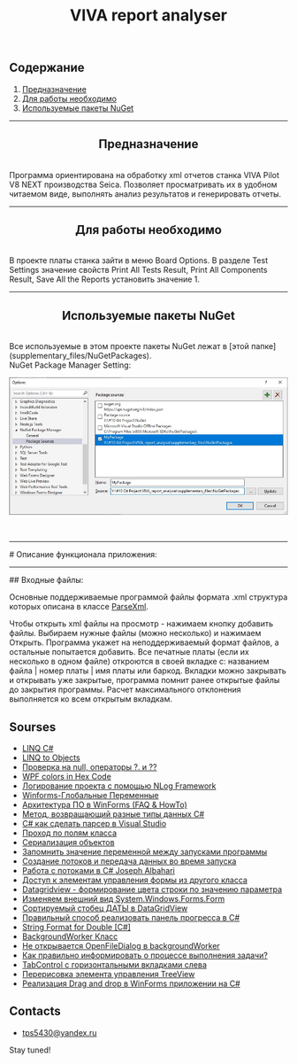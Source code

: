 <h1 id="project_name" align="center">VIVA report analyser</h1>
<br>
<h2 id="content">Содержание</h2>
<ol>
<li><a href="#destiny">Предназначение</a></li>
<li><a href="#needwork">Для работы необходимо</a></li>
<li><a href="#nuget">Используемые пакеты NuGet</a></li>
</ol>
<hr>
<h2 id="destiny" align="center">Предназначение</h2>
<br>
Программа ориентирована на обработку xml отчетов станка VIVA Pilot V8 NEXT производства Seica. Позволяет просматривать их в удобном читаемом виде, выполнять анализ результатов и генерировать отчеты.
<hr>
<h2 id="needwork" align="center">Для работы необходимо</h2>
<br>
В проекте платы станка зайти в меню Board Options. В разделе Test Settings значение свойств Print All Tests Result, Print All Components Result, Save All the Reports установить значение 1.
<hr>
<h2 id="nuget" align="center">Используемые пакеты NuGet</h2>
<br>
Все используемые в этом проекте пакеты NuGet лежат в [этой папке](supplementary_files/NuGetPackages).
<br>
NuGet Package Manager Setting:
<br>
<p align="center"><img src="supplementary_files/NuGetOptions.jpg" width="800"></p>​
<hr>
# Описание функционала приложения:
<hr>
## Входные файлы:

Основные поддерживаемые программой файлы формата .xml структура которых описана в классе [ParseXml](VIVA_report_analyser/VIVA_report_analyser/ParseXml.cs).

Чтобы открыть xml файлы на просмотр - нажимаем кнопку добавить файлы.
Выбираем нужные файлы (можно несколько) и нажимаем Открыть.
Программа укажет на неподдерживаемый формат файлов, а остальные попытается добавить.
Все печатные платы (если их несколько в одном файле) откроются в своей вкладке
с: названием файла | номер платы | имя платы или баркод.
Вкладки можно закрывать и открывать уже закрытые, программа помнит ранее открытые файлы
до закрытия программы.
Расчет максимального отклонения выполняется ко всем открытым вкладкам.

## Sourses
+ [LINQ C#](https://devkazakov.com/ru/blog/linq-c-sharp/#_Filtering_operators)​
+ [LINQ to Objects](https://professorweb.ru/my/LINQ/base/level1/linq_index.php)​
+ [Проверка на null, операторы ?. и ??](https://metanit.com/sharp/tutorial/3.26.php)​
+ [WPF colors in Hex Code](https://wpfknowledge.blogspot.com/2012/05/note-this-is-not-original-work.html)​
+ [Логирование проекта с помощью NLog Framework](https://itvdn.com/ru/blog/article/logging-project-with-nlog-framework)​
+ [Winforms-Глобальные Переменные](https://askdev.ru/q/c-winforms-globalnye-peremennye-148192/)​
+ [Архитектура ПО в WinForms (FAQ & HowTo)](https://www.cyberforum.ru/windows-forms/thread1558189.html)​
+ [Метод, возвращающий разные типы данных C#](https://ru.stackoverflow.com/questions/457950/%D0%9C%D0%B5%D1%82%D0%BE%D0%B4-%D0%B2%D0%BE%D0%B7%D0%B2%D1%80%D0%B0%D1%89%D0%B0%D1%8E%D1%89%D0%B8%D0%B9-%D1%80%D0%B0%D0%B7%D0%BD%D1%8B%D0%B5-%D1%82%D0%B8%D0%BF%D1%8B-%D0%B4%D0%B0%D0%BD%D0%BD%D1%8B%D1%85-c)​
+ [C# как сделать парсер в Visual Studio](https://forum.orkons.ru/topic/362-c-kak-sdelat-parser-v-visual-studio/)​
+ [Проход по полям класса](https://www.cyberforum.ru/csharp-beginners/thread1661699.html)
+ [Сериализация объектов](https://professorweb.ru/my/csharp/thread_and_files/level4/4_1.php)
+ [Запомнить значение переменной между запусками программы](https://www.cyberforum.ru/csharp-beginners/thread1495318.html)
+ [Создание потоков и передача данных во время запуска](https://docs.microsoft.com/ru-ru/dotnet/standard/threading/creating-threads-and-passing-data-at-start-time)
+ [Работа с потоками в C# Joseph Albahari](https://rsdn.org/article/dotnet/CSThreading1.xml)
+ [Доступ к элементам управления формы из другого класса](https://translated.turbopages.org/proxy_u/en-ru.ru.03125158-63201c60-0aa0d039-74722d776562/https/stackoverflow.com/questions/12983427/accessing-forms-controls-from-another-class)
+ [Datagridview - формирование цвета строки по значению параметра](https://www.cyberforum.ru/windows-forms/thread153589.html)
+ [Изменяем внешний вид System.Windows.Forms.Form](https://coolcode.ru/izmenyaem-vneshniy-vid-system-windows-forms-form/)
+ [Сортируемый стобец ДАТЫ в DataGridView](https://stackoverflow.com/questions/3770857/how-do-i-implement-automatic-sorting-of-datagridview)
+ [Правильный способ реализовать панель прогресса в C#](https://stackoverflow.com/questions/6204749/the-right-way-to-implement-a-progressbar-in-c-sharp)
+ [String Format for Double [C#]](https://www.csharp-examples.net/string-format-double/)
+ [BackgroundWorker Класс](https://learn.microsoft.com/ru-ru/dotnet/api/system.componentmodel.backgroundworker?view=netframework-4.7)
+ [Не открывается OpenFileDialog в backgroundWorker](https://www.cyberforum.ru/windows-forms/thread773935.html)
+ [Как правильно информировать о процессе выполнения задачи?](https://qna.habr.com/q/203613)
+ [TabControl с горизонтальными вкладками слева](https://www.cyberforum.ru/csharp-net/thread232918.html)
+ [Перерисовка элемента управления TreeView](https://russianblogs.com/article/11771548371/)
+ [Реализация Drag and drop в WinForms приложении на C#](https://lexpenz.com/programmirovanie/csharp/realizaciya-drag-and-drop-v-winforms-prilozhenii-na-c.html)

## Contacts

- tps5430@yandex.ru

Stay tuned!